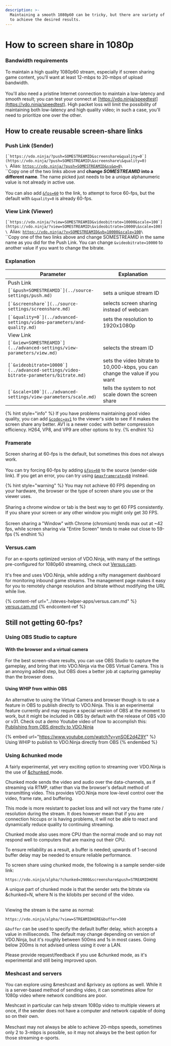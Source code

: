 ```yaml
---
description: >-
  Maintaining a smooth 1080p60 can be tricky, but there are variety of options
  to achieve the desired results.
---
```


# How to screen share in 1080p

### Bandwidth requirements

To maintain a high quality 1080p60 stream, especially if screen sharing game content, you'll want at least 12-mbps to 20-mbps of upload bandwidth.\
\
You'll also need a pristine Internet connection to maintain a low-latency and smooth result; you can test your connect at [https://vdo.ninja/speedtest](https://vdo.ninja/speedtest). High packet loss will limit the possibility of maintaining both low-latency and high quality video; in such a case, you'll need to prioritize one over the other.

## How to create reusable screen-share links

### Push Link (Sender)

``[`https://vdo.ninja/?push=SOMESTREAMID&screenshare&quality=0`](https://vdo.ninja/?push=SOMESTREAMID\&screenshare\&quality=0)``\
``\
``Alias:  [`https://vdo.ninja/?push=SOMESTREAMID&ss&q=0`](https://vdo.ninja/?push=SOMESTREAMID\&ss\&q=0)``\
``\
``Copy one of the two links above and **change **_**SOMESTREAMID**_** into a different name**. The name picked just needs to be a unique alphanumeric value is not already in active use.  \
\
You can also add [`&fps=60`](../advanced-settings/video-parameters/and-fps.md) to the link, to attempt to force 60-fps, but the default with `&quality=0` is already 60-fps.

### View Link (Viewer)

``[`https://vdo.ninja/?view=SOMESTREAMID&videobitrate=10000&scale=100`](https://vdo.ninja/?view=SOMESTREAMID\&videobitrate=10000\&scale=100)``\
``\
``Alias:  [`https://vdo.ninja/?v=SOMESTREAMID&vb=10000&scale=100`](https://vdo.ninja/?v=SOMESTREAMID\&vb=10000\&scale=100)``\
``\
``Copy one of the two links above and change SOMESTREAMID in the same name as you did for the Push Link. You can change `&videobitrate=10000` to another value if you want to change the bitrate.

### Explanation

| Parameter                                                                             | Explanation                                                                 |
| ------------------------------------------------------------------------------------- | --------------------------------------------------------------------------- |
| Push Link                                                                             |                                                                             |
| ``[`&push=SOMESTREAMID`](../source-settings/push.md)``                                | sets a unique stream ID                                                     |
| ``[`&screenshare`](../source-settings/screenshare.md)``                               | selects screen sharing instead of webcam                                    |
| ``[`&quality=0`](../advanced-settings/video-parameters/and-quality.md)``              | sets the resolution to 1920x1080p                                           |
| View Link                                                                             |                                                                             |
| ``[`&view=SOMESTREAMID`](../advanced-settings/view-parameters/view.md)``              | selects the stream ID                                                       |
| ``[`&videobitrate=10000`](../advanced-settings/video-bitrate-parameters/bitrate.md)`` | sets the video bitrate to 10,000-kbps, you can change the value if you want |
| ``[`&scale=100`](../advanced-settings/view-parameters/scale.md)``                     | tells the system to not scale down the screen share                         |

{% hint style="info" %}
If you have problems maintaining good video quality, you can add [`&codec=av1`](../advanced-settings/view-parameters/codec.md) to the viewer's side to see if it makes the screen share any better.  AV1 is a newer codec with better compression efficiency.  H264, VP8, and VP9 are other options to try.
{% endhint %}

### Framerate

Screen sharing at 60-fps is the default, but sometimes this does not always work.\
\
You can try forcing 60-fps by adding [`&fps=60`](../advanced-settings/video-parameters/and-fps.md) to the source (sender-side link). If you get an error, you can try using [`&maxframerate=60`](../source-settings/and-maxframerate.md) instead.

{% hint style="warning" %}
You may not achieve 60 FPS depending on your hardware, the browser or the type of screen share you use or the viewer uses.\
\
Sharing a chrome window or tab is the best way to get 60 FPS consistently. If you share your screen or any other window you might only get 30 FPS.\
\
Screen sharing a "Window" with Chrome (chromium) tends max out at \~42 fps, while screen sharing via "Entire Screen" tends to make out close to 59-fps
{% endhint %}

### &#x20;Versus.cam&#x20;

For an e-sports optimized version of VDO.Ninja, with many of the settings pre-configured for 1080p60 streaming, check out [Versus.cam](https://versus.cam/).  \
\
It's free and uses VDO.Ninja, while adding a nifty management dashboard for monitoring inbound game streams. The management page makes it easy for you to remotely change resolution and bitrate without modifying the URL while live.

{% content-ref url="../steves-helper-apps/versus.cam.md" %}
[versus.cam.md](../steves-helper-apps/versus.cam.md)
{% endcontent-ref %}

## Still not getting 60-fps?

### Using OBS Studio to capture

#### With the browser and a virtual camera

For the best screen-share results, you can use OBS Studio to capture the gameplay, and bring that into VDO.Ninja via the OBS Virtual Camera.  This is an annoying added step, but OBS does a better job at capturing gameplay than the browser does.&#x20;

#### Using WHIP from within OBS

An alternative to using the Virtual Camera and browser though is to use a feature in OBS to publish directly to VDO.Ninja. This is an experimental feature currently and may require a special version of OBS at the moment to work, but it might be included in OBS by default with the release of OBS v30 or v31.   Check out a demo Youtube video of how to accomplish this:  [Publishing from OBS directly to VDO.Ninja](https://www.youtube.com/watch?v=ynSOE2d4Z9Y)

{% embed url="https://www.youtube.com/watch?v=ynSOE2d4Z9Y" %}
Using WHIP to publish to VDO.Ninja directly from OBS
{% endembed %}

### Using \&chunked mode

A fairly experimental, yet very exciting option to streaming over VDO.Ninja is the use of [\&chunked ](../newly-added-parameters/and-chunked.md)mode.

Chunked mode sends the video and audio over the data-channels, as if streaming via RTMP, rather than via the browser's default method of transmitting video. This provides VDO.Ninja more low-level control over the video, frame rate, and buffering.

This mode is more resistant to packet loss and will not vary the frame rate / resolution during the stream.  It does however mean that if you are connection hiccups or is having problems, it will not be able to react and dynamically reduce quality to continuing streaming.

Chunked mode also uses more CPU than the normal mode and so may not respond well to computers that are maxing out their CPU.

To ensure reliability as a result, a buffer is needed; upwards of 1-second buffer delay may be needed to ensure reliable performance.&#x20;

To screen share using chunked mode, the following is a sample sender-side link:

```
https://vdo.ninja/alpha/?chunked=2000&screenshare&push=STREAMIDHERE
```

A unique part of chunked mode is that the sender sets the bitrate via \&chunked=N, where N is the kilobits per second of the video.&#x20;

\
Viewing the stream is the same as normal:

```
https://vdo.ninja/alpha/?view=STREAMIDHERE&buffer=500
```

`&buffer` can be used to specify the default buffer delay, which accepts a value in milliseconds. The default may change depending on version of VDO.Ninja, but it's roughly between 500ms and 1s in most cases.  Going below 200ms is not advised unless using it over a LAN.

Please provide request/feedback if you use \&chunked mode, as it's experimental and still being improved upon.

### Meshcast and servers

You can explore using \&meshcast and \&privacy as options as well. While it is a server-based method of sending video, it can sometimes allow for 1080p video where network conditions are poor.&#x20;

Meshcast in particular can help stream 1080p video to multiple viewers at once, if the sender does not have a computer and network capable of doing so on their own.\
\
Meschast may not always be able to achieve 20-mbps speeds, sometimes only 2 to 3-mbps is possible, so it may not always be the best option for those streaming e-sports.

